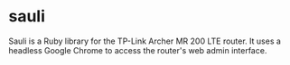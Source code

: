 # sauli
Sauli is a Ruby library for the TP-Link Archer MR 200 LTE router. It uses a headless Google Chrome to access the router's web admin interface.



